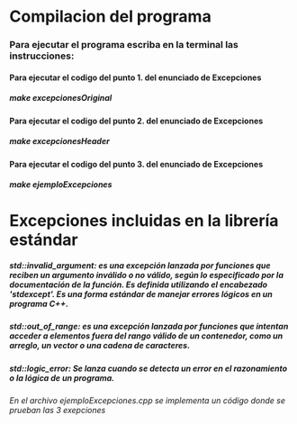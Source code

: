 # Compilacion del programa

### Para ejecutar el programa escriba en la terminal las instrucciones:

#### Para ejecutar el codigo del punto 1. del enunciado de Excepciones
##### make excepcionesOriginal

#### Para ejecutar el codigo del punto 2. del enunciado de Excepciones
##### make excepcionesHeader

#### Para ejecutar el codigo del punto 3. del enunciado de Excepciones
##### make ejemploExcepciones


#  Excepciones incluidas en la librería estándar

##### std::invalid_argument: es una excepción lanzada por funciones que reciben un argumento inválido o no válido, según lo especificado por la documentación de la función. Es definida utilizando el encabezado 'stdexcept'. Es una forma estándar de manejar errores lógicos en un programa C++.

##### std::out_of_range: es una excepción lanzada por funciones que intentan acceder a elementos fuera del rango válido de un contenedor, como un arreglo, un vector o una cadena de caracteres.

##### std::logic_error: Se lanza cuando se detecta un error en el razonamiento o la lógica de un programa.

###### En el archivo ejemploExcepciones.cpp se implementa un código donde se prueban las 3 exepciones 